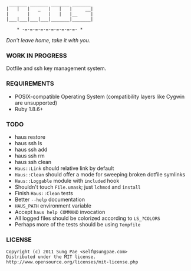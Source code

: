 
     _______ _______ _______ _______
    |   |   |   _   |   |   |     __|
    |       |       |   |   |__     |
    |___|___|___|___|_______|_______|

        * -=-=-=-=-=-=-=-=-=-=- *


_Don't leave home, take it with you._


### WORK IN PROGRESS ###

Dotfile and ssh key management system.


### REQUIREMENTS ###

 - POSIX-compatible Operating System
   (compatibility layers like Cygwin are unsupported)
 - Ruby 1.8.6+


### TODO ###

 - haus restore
 - haus ssh ls
 - haus ssh add
 - haus ssh rm
 - haus ssh clean
 - `Haus::Link` should relative link by default
 - `Haus::Clean` should offer a mode for sweeping broken dotfile symlinks
 - `Haus::Loggable` module with `included` hook
 - Shouldn't touch `File.umask`; just `lchmod` and `install`
 - Finish `Haus::Clean` tests
 - Better `--help` documentation
 - `HAUS_PATH` environment variable
 - Accept `haus help COMMAND` invocation
 - All logged files should be colorized according to `LS_?COLORS`
 - Perhaps more of the tests should be using `Tempfile`


### LICENSE ###

    Copyright (c) 2011 Sung Pae <self@sungpae.com>
    Distributed under the MIT license.
    http://www.opensource.org/licenses/mit-license.php

